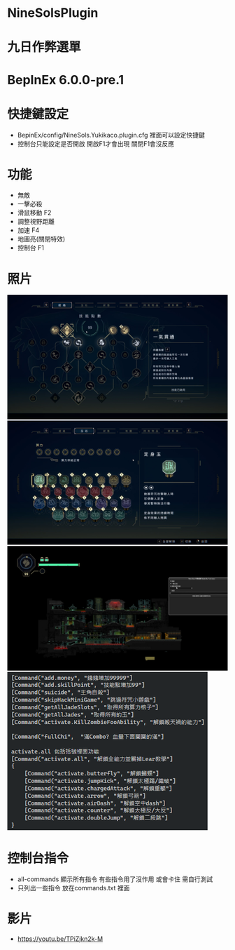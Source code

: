 # NineSolsPlugin
# 九日作弊選單

# BepInEx 6.0.0-pre.1

# 快捷鍵設定
- BepinEx/config/NineSols.Yukikaco.plugin.cfg 裡面可以設定快捷鍵
- 控制台只能設定是否開啟 開啟F1才會出現 關閉F1會沒反應

# 功能
- 無敵
- 一擊必殺
- 滑鼠移動 F2
- 調整視野距離
- 加速 F4
- 地圖亮(關閉特效)
- 控制台 F1

# 照片
![](/img/SkillPoint.png)
![](/img/Jades.png)
![](/img/Fov.png)
![](/img/command.png)

# 控制台指令
- all-commands 顯示所有指令 有些指令用了沒作用 或會卡住 需自行測試
- 只列出一些指令 放在commands.txt 裡面

# 影片
- https://youtu.be/TPiZjkn2k-M
